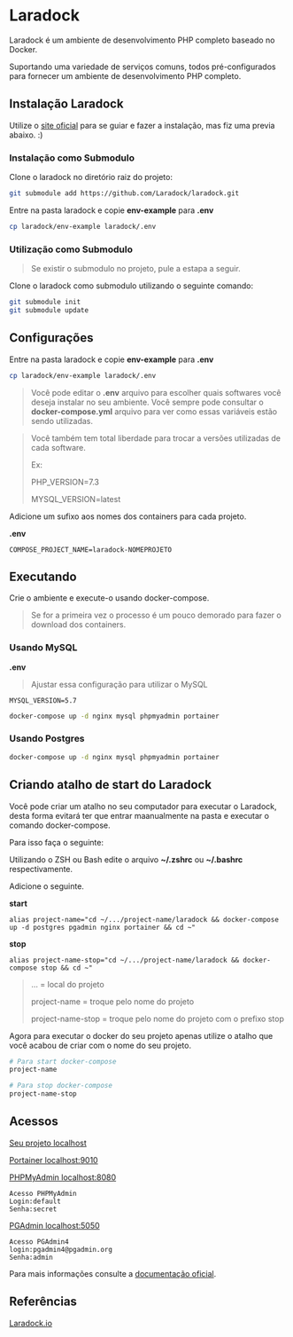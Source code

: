 # Laradock

Laradock é um ambiente de desenvolvimento PHP completo baseado no Docker.

Suportando uma variedade de serviços comuns, todos pré-configurados para fornecer um ambiente de desenvolvimento PHP completo.

## Instalação Laradock

Utilize o [site oficial](https://laradock.io/getting-started/) para se guiar e fazer a instalação, mas fiz uma previa abaixo. :)

### Instalação como Submodulo

Clone o laradock no diretório raiz do projeto:

```bash
git submodule add https://github.com/Laradock/laradock.git
```

Entre na pasta laradock e copie **env-example** para **.env**

```bash
cp laradock/env-example laradock/.env
```

### Utilização como Submodulo

> Se existir o submodulo no projeto, pule a estapa a seguir.

Clone o laradock como submodulo utilizando o seguinte comando:

```bash
git submodule init
git submodule update
```

## Configurações

Entre na pasta laradock e copie **env-example** para **.env**

```bash
cp laradock/env-example laradock/.env
```

> Você pode editar o **.env** arquivo para escolher quais softwares você deseja instalar no seu ambiente. Você sempre pode consultar o **docker-compose.yml** arquivo para ver como essas variáveis estão sendo utilizadas.

> Você também tem total liberdade para trocar a versões utilizadas de cada software.
>
> Ex:
>
> PHP_VERSION=7.3
>
> MYSQL_VERSION=latest

Adicione um sufixo aos nomes dos containers para cada projeto.

**.env**

```
COMPOSE_PROJECT_NAME=laradock-NOMEPROJETO
```

## Executando

Crie o ambiente e execute-o usando docker-compose.

> Se for a primeira vez o processo é um pouco demorado para fazer o download dos containers.

### Usando MySQL

**.env**

> Ajustar essa configuração para utilizar o MySQL

```.env
MYSQL_VERSION=5.7
```

```bash
docker-compose up -d nginx mysql phpmyadmin portainer
```

### Usando Postgres

```bash
docker-compose up -d nginx mysql phpmyadmin portainer
```

## Criando atalho de start do Laradock

Você pode criar um atalho no seu computador para executar o Laradock, desta forma evitará ter que entrar maanualmente na pasta e executar o comando docker-compose.

Para isso faça o seguinte:

Utilizando o ZSH ou Bash edite o arquivo **~/.zshrc** ou **~/.bashrc** respectivamente.

Adicione o seguinte.

**start**

```text
alias project-name="cd ~/.../project-name/laradock && docker-compose up -d postgres pgadmin nginx portainer && cd ~"
```

**stop**

```text
alias project-name-stop="cd ~/.../project-name/laradock && docker-compose stop && cd ~"
```

> ... = local do projeto
>
> project-name = troque pelo nome do projeto
>
> project-name-stop = troque pelo nome do projeto com o prefixo stop

Agora para executar o docker do seu projeto apenas utilize o atalho que você acabou de criar com o nome do seu projeto.

```bash
# Para start docker-compose
project-name

# Para stop docker-compose
project-name-stop
```

## Acessos

[Seu projeto localhost](localhost)

[Portainer localhost:9010](localhost:9010)

[PHPMyAdmin localhost:8080](localhost:8080)

```
Acesso PHPMyAdmin
Login:default
Senha:secret
```

[PGAdmin localhost:5050](localhost:5050)

```
Acesso PGAdmin4
login:pgadmin4@pgadmin.org
Senha:admin
```

Para mais informações consulte a [documentação oficial](https://laradock.io/getting-started/).

## Referências

[Laradock.io](https://laradock.io/)
